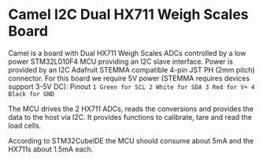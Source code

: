 # Camel I2C Dual HX711 Weigh Scales Board

Camel is a board with Dual HX711 Weigh Scales ADCs controlled by a low power STM32L010F4 MCU providing an I2C slave interface.
Power is provided by an I2C Adafruit STEMMA compatible 4-pin JST PH (2mm pitch) connector. For this board we require
5V power (STEMMA requires devices support 3-5V DC):
Pinout
`
1 Green for SCL
2 White for SDA
3 Red for V+
4 Black for GND
`

The MCU drives the 2 HX711 ADCs, reads the conversions and provides the data to the host via I2C. 
It provides functions to calibrate, tare and read the load cells.

According to STM32CubeIDE the MCU should consume about 5mA and the HX711s about 1.5mA each.


